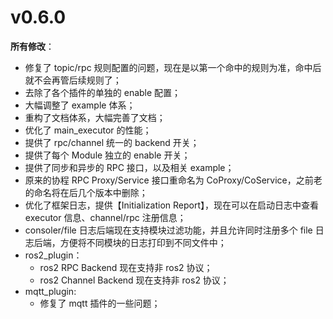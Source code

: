 # v0.6.0

**所有修改**：

- 修复了 topic/rpc 规则配置的问题，现在是以第一个命中的规则为准，命中后就不会再管后续规则了；
- 去除了各个插件的单独的 enable 配置；
- 大幅调整了 example 体系；
- 重构了文档体系，大幅完善了文档；
- 优化了 main_executor 的性能；
- 提供了 rpc/channel 统一的 backend 开关；
- 提供了每个 Module 独立的 enable 开关；
- 提供了同步和异步的 RPC 接口，以及相关 example；
- 原来的协程 RPC Proxy/Service 接口重命名为 CoProxy/CoService，之前老的命名将在后几个版本中删除；
- 优化了框架日志，提供【Initialization Report】，现在可以在启动日志中查看 executor 信息、channel/rpc 注册信息；
- consoler/file 日志后端现在支持模块过滤功能，并且允许同时注册多个 file 日志后端，方便将不同模块的日志打印到不同文件中；
- ros2_plugin：
  - ros2 RPC Backend 现在支持非 ros2 协议；
  - ros2 Channel Backend 现在支持非 ros2 协议；
- mqtt_plugin:
  - 修复了 mqtt 插件的一些问题；
